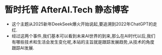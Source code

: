 # 暂时托管 AfterAI.Tech 静态博客
- 这个主题从2025新年DeekSeek爆火开始说起,要追溯到2022年ChatGPT的走红.
- 经过这两个事件,我们基本可以看到未来AI世界的到来,那么在AI时代以后,我们有哪些技术和生活会发生变化呢,本站的主旨就是跟踪发展趋势,从技术的角度跟踪AI发展.
